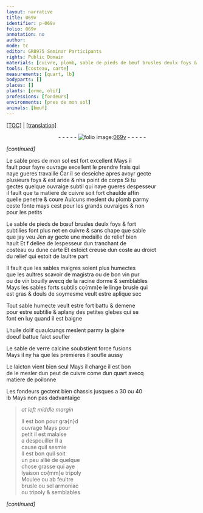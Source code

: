 ```yaml
---
layout: narrative
title: 069v
identifier: p-069v
folio: 069v
annotation: no
author:
mode: tc
editor: GR8975 Seminar Participants
rights: Public Domain
materials: [cuivre, plomb, sable de pieds de bœuf brusles deulx foys & fort subtilies, sables maigres, magistra, bon vin pur, vin bouilly avecq de la racine dorme, sables forts subtils, linge brusle, huile dolif, glaire doeuf, sable de verre calcine, laicton, matiere de poilonne, tripoly Moulee, feultre brusle, sel armoniac, tripoly]
tools: [costeau, carte]
measurements: [quart, lb]
bodyparts: []
places: []
plants: [orme, olif]
professions: [fondeurs]
environments: [pres de mon sol]
animals: [bœuf]
---
```


<p><a href="{{ site.baseurl }}/diplomatic/" target="_blank">[TOC]</a> | <a href="{{ site.baseurl }}/texts/p-069v_tl/">[translation]</a></p><div class="folio" align="center">- - - - - <a href="http://gallica.bnf.fr/ark:/12148/btv1b10500001g/f144.image" target="_blank"><img src="https://cu-mkp.github.io/2017-workshop-edition/assets/photo-icon.png" alt="folio image: " style="display:inline-block; margin-bottom:-3px;"/>069v</a> - - - - - </div>  
 
*[continued]*
  
Le sable <span class="env">pres de mon sol</span> est fort excellent Mays il<br/> fault pour fayre ouvrage excellent le prendre frais qui<br/> naye gueres travaille Car il se deseiche apres avoyr gecte<br/> plusieurs foys & est aride & nha point de corps Si tu<br/> gectes quelque ouvraige subtil qui naye gueres despesseur<br/> il fault que ta matiere de <span class="m">cuivre</span> soit fort chaulde affin<br/> quelle penetre & coure Aulcuns meslent du <span class="m">plomb</span> parmy<br/> ceste fonte mays cest pour les grands ouvraiges & non<br/> pour les petits 
 
Le <span class="m">sable de pieds de <span class="al">bœuf</span> brusles deulx foys & fort<br/> subtilies</span> font plus net en <span class="m">cuivre</span> & sans chape que sable<br/> que jay veu Jen ay gecte une medaille de relief bien<br/> hault Et <span class="del">f</span> deliee de lespesseur dun tranchant de<br/> <span class="tl">costeau</span> ou dune <span class="tl">carte</span> Et estoict creuse dun coste au droict<br/> du relief qui estoit de laultre part 
 
Il fault que les <span class="m">sables maigres</span> soient plus humectes<br/> que les aultres scavoir de <span class="m">magistra</span> ou de <span class="m">bon vin pur</span><br/> ou de <span class="m">vin bouilly avecq de la racine d<span class="pa">orme</span></span> & semblables<br/> Mays les <span class="m">sables forts subtils</span> co{mm}e le <span class="m">linge brusle</span> qui<br/> est gras & douls de soymesme veult estre aplique sec
 
Tout sable humecte veult estre fort battu & demene<br/> pour estre subtilie & aplany des petites glebes qui se<br/> font en luy quand il est baigne 
 
L<span class="m">huile d<span class="pa">olif</span></span> quaulcungs meslent parmy la <span class="m">glaire<br/> doeuf</span> battue faict soufler
 
Le <span class="m">sable de verre calcine</span> soubstient force fusions<br/> Mays il ny ha que les premieres il soufle aussy
 
Le <span class="m">laicton</span> vient bien seul Mays il charge il est bon<br/> de le mesler dun peut de <span class="m">cuivre</span> come dun <span class="ms">quart</span> avecq<br/> <span class="m">matiere de poilonne</span>
 
Les <span class="pro">fondeurs</span> gectent bien chassis jusques a 30 ou 40<br/> <span class="ms">lb</span> Mays non pas dadvantaige 
 
> *at left middle margin*
> 
> 
>   Il est bon pour gra{n}d<br/> ouvrage Mays pour<br/> petit il est malaise<br/> a despouiller <span class="del">Il</span> a<br/> cause quil sesmie<br/> Il est bon quil soit<br/> un peu allié de quelque<br/> chose grasse qui aye<br/> lyaison co{mm}e <span class="m">tripoly<br/> Moulee</span> ou <span class="del">ab</span> <span class="m">feultre<br/> brusle</span> ou <span class="m">sel armoniac</span><br/> ou <span class="m">tripoly</span> & semblables
 
*[continued]*
 
